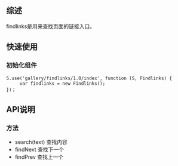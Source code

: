 ## 综述

findlinks是用来查找页面的链接入口。

## 快速使用

### 初始化组件

    S.use('gallery/findlinks/1.0/index', function (S, Findlinks) {
         var findlinks = new Findlinks();
    })；

## API说明

### 方法

* search(text) 查找内容
* findNext 查找下一个
* findPrev   查找上一个


